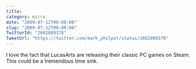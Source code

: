 ```yaml
---
title: 
category: micro
date: "2009-07-12T00:00:00"
slug: "2009-07-12T00:00:00"
TwitterId: "2602889370"
TweetUrl: "https://twitter.com/mark_philpot/status/2602889370"
---
```


I love the fact that LucasArts are releasing their classic PC games on Steam.
This could be a tremendous time sink.
